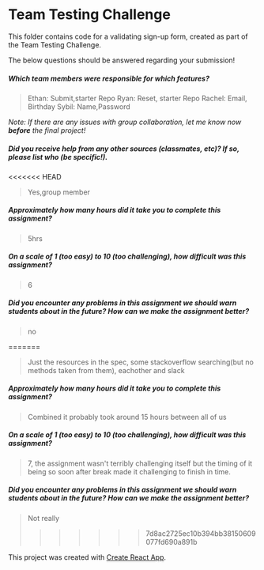 # Team Testing Challenge

This folder contains code for a validating sign-up form, created as part of the Team Testing Challenge.

The below questions should be answered regarding your submission!

##### Which team members were responsible for which features? #####
> Ethan: Submit,starter Repo
  Ryan: Reset, starter Repo
  Rachel: Email, Birthday
  Sybil: Name,Password


_Note: If there are any issues with group collaboration, let me know now **before** the final project!_


##### Did you receive help from any other sources (classmates, etc)? If so, please list who (be specific!). #####
<<<<<<< HEAD
> Yes,group member


##### Approximately how many hours did it take you to complete this assignment? #####
> 5hrs


##### On a scale of 1 (too easy) to 10 (too challenging), how difficult was this assignment? #####
> 6


##### Did you encounter any problems in this assignment we should warn students about in the future? How can we make the assignment better? #####
>no

=======
> Just the resources in the spec, some stackoverflow searching(but no methods taken from them), eachother and slack 


##### Approximately how many hours did it take you to complete this assignment? #####
> Combined it probably took around 15 hours between all of us 


##### On a scale of 1 (too easy) to 10 (too challenging), how difficult was this assignment? #####
> 7, the assignment wasn't terribly challenging itself but the timing of it being so soon after break made it challenging to finish in time. 


##### Did you encounter any problems in this assignment we should warn students about in the future? How can we make the assignment better? #####
> Not really
>>>>>>> 7d8ac2725ec10b394bb38150609077fd690a891b



This project was created with [Create React App](https://github.com/facebookincubator/create-react-app).